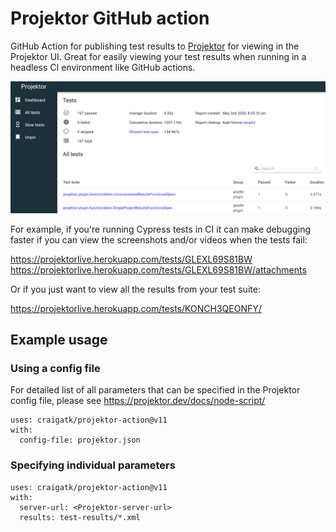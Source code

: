 # Projektor GitHub action

GitHub Action for publishing test results to [Projektor](https://projektor.dev/) for viewing in the Projektor UI.
Great for easily viewing your test results when running in a headless CI environment like GitHub actions.

![Projektor results](./projektor-results-dashboard.png)

For example, if you're running Cypress tests in CI it can make debugging faster if you can view the screenshots and/or videos when the tests fail:

https://projektorlive.herokuapp.com/tests/GLEXL69S81BW
https://projektorlive.herokuapp.com/tests/GLEXL69S81BW/attachments

Or if you just want to view all the results from your test suite:

https://projektorlive.herokuapp.com/tests/KONCH3QEONFY/

## Example usage

### Using a config file

For detailed list of all parameters that can be specified in the Projektor config file, please see https://projektor.dev/docs/node-script/

```
uses: craigatk/projektor-action@v11
with:
  config-file: projektor.json
```

### Specifying individual parameters

```
uses: craigatk/projektor-action@v11
with:
  server-url: <Projektor-server-url>
  results: test-results/*.xml
```
